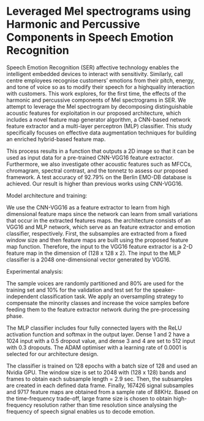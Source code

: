 # Leveraged Mel spectrograms using Harmonic and Percussive Components in Speech Emotion Recognition
Speech Emotion Recognition (SER) affective technology enables the intelligent embedded devices to interact with sensitivity. Similarly, call centre employees recognise customers’ emotions from their pitch, energy, and tone of voice so as to modify their speech for a highquality interaction with customers. This work explores, for the first time, the effects of the harmonic and percussive components of Mel spectrograms in SER. We attempt to leverage the Mel spectrogram by decomposing distinguishable acoustic features for exploitation in our proposed architecture, which includes a novel feature map generator algorithm,
a CNN-based network feature extractor and a multi-layer perceptron (MLP) classifier. This study specifically focuses on effective data augmentation techniques for building an enriched hybrid-based feature map.

This process results in a function that outputs a 2D image so that it can be used as input data for a pre-trained CNN-VGG16 feature extractor.
Furthermore, we also investigate other acoustic features such as MFCCs, chromagram, spectral contrast, and the tonnetz to assess our proposed
framework. A test accuracy of 92.79% on the Berlin EMO-DB database is achieved. Our result is higher than previous works using CNN-VGG16.


Model architecture and training:

We use the CNN-VGG16 as a feature extractor to learn from high dimensional feature maps since the network can learn from small variations that occur in the extracted features maps. the architecture consists of an VGG16 and MLP network, which serve as an feature extractor and emotion classifier, respectively. First, the subsamples are extracted from a fixed window size and then feature maps are built using the proposed feature map function. Therefore, the input to the VGG16 feature extractor is a 2-D feature map in the dimension of (128 x 128 x 2). The input to the MLP classifier is a 2048 one-dimensional vector generated by VGG16.



Experimental analysis:

The sample voices are randomly partitioned and 80% are used for the training set and 10% for the validation and test set for the speaker-independent classification task. We apply an oversampling strategy to compensate the minority classes and increase the voice samples before feeding them to the feature extractor network during the pre-processing phase.

The MLP classifier includes four fully connected layers with the ReLU activation function and softmax in the output layer. Dense 1 and 2 have a 1024 input with a 0.5 dropout value, and dense 3 and 4 are set to 512 input with 0.3 dropouts. The ADAM optimiser with a learning rate of 0.0001 is selected for our architecture design.

 The classifier is trained on 128 epochs with a batch size of 128 and used an Nvidia GPU. The window size is set to 2048 with (128 x 128) bands and frames
to obtain each subsample length = 2.9 sec. Then, the subsamples are created in each defined data frame. Finally, 167426 signal subsamples and 9717 feature
maps are obtained from a sample rate of 88KHz. Based on the time-frequency trade-off, large frame size is chosen to obtain high-frequency resolution rather
than time resolution since analysing the frequency of speech signal enables us to decode emotion.

